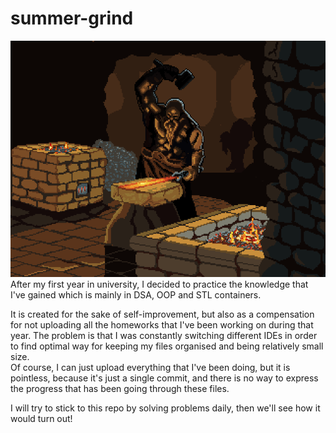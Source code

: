 # summer-grind

<img src="misc/blacksmith-dwarf.gif"/><br>
After my first year in university, I decided to practice the knowledge that I've gained which is mainly in DSA, OOP and STL containers.

It is created for the sake of self-improvement, but also as a compensation for not uploading all the homeworks that I've been working on during that year.
The problem is that I was constantly switching different IDEs in order to find optimal way for keeping my files organised and being relatively small size.<br>
Of course, I can just upload everything that I've been doing, but it is pointless, because it's just a single commit, and there is no way to express the progress that has been going through these files.


I will try to stick to this repo by solving problems daily, then we'll see how it would turn out!

